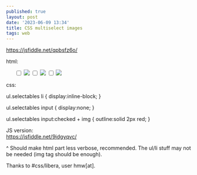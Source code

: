 ```yaml
---
published: true
layout: post
date: '2023-06-09 13:34'
title: CSS multiselect images
tags: web 
---
```

<https://jsfiddle.net/qpbsfz6o/>

html: 

  <ul class="selectables">
    <label>
      <input type="checkbox">
      <img src="//dummyimage.com/100x100">
    </label>
    <label>
      <input type="checkbox">
      <img src="//dummyimage.com/100x100">
    </label>
    <label>
      <input type="checkbox">
      <img src="//dummyimage.com/100x100">
    </label>
  </ul>

css:

  ul.selectables li {
    display:inline-block;
  }

  ul.selectables input {
    display:none;
  }

  ul.selectables input:checked + img {
    outline:solid 2px red;
  }

JS version:  
<https://jsfiddle.net/9jdgyqvc/>

^ Should make html part less verbose, recommended. The ul/li stuff may not be needed (img tag should be enough).

Thanks to #css/libera, user hmw[at].